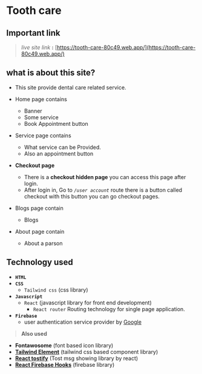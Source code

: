 # Tooth care

## Important link

> *live site link* **:** [https://tooth-care-80c49.web.app/](https://tooth-care-80c49.web.app/)

## what is about this site?

* This site provide dental care related service.

* Home page contains
  * Banner
  * Some service
  * Book Appointment button

* Service page contains
  * What service can be Provided.
  * Also an appointment button

* **Checkout page**
  * There is a **checkout hidden page** you can access this page after login.
  * After login in, Go to *`/user account`* route there is a button called checkout with this button you can go checkout pages.  

* Blogs page contain
  * Blogs

* About page contain
  * About a parson

## Technology used

* **`HTML`**
* **`CSS`**
  * `Tailwind css` (css library)
* **`Javascript`**
  * `React` (javascript library for front end development)
    * `React router` Routing technology for single page application.
* **`Firebase`**
  * user authentication service provider by [Google](https://www.google.com)

> **Also used**

* **Fontawosome** (font based icon library)
* **[Tailwind Element](https://tailwind-elements.com/quick-start/)** (tailwind css based component library)
* **[React tostify](https://fkhadra.github.io/react-toastify/introduction)** (Tost msg showing library by react)
* **[React Firebase Hooks](https://github.com/CSFrequency/react-firebase-hooks)** (firebase library)
